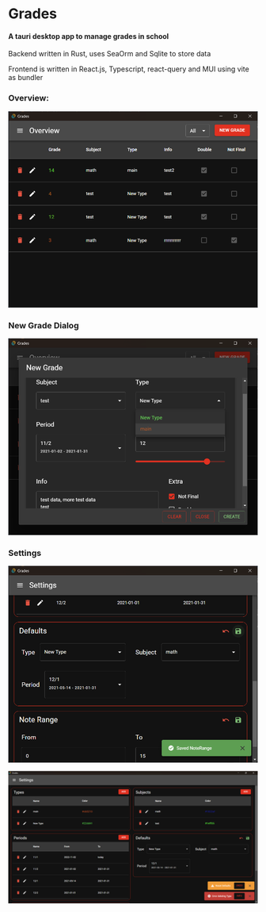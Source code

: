 # Grades

#### A tauri desktop app to manage grades in school

Backend written in Rust, uses SeaOrm and Sqlite to store data

Frontend is written in React.js, Typescript, react-query and MUI using vite as bundler

### Overview: 
![img](img/img.png)

### New Grade Dialog
![img2](img/img_1.png)

### Settings
![img3](img/img_2.png)

![img4](img/img_4.png)
